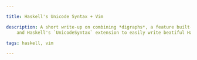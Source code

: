 ```yaml
---

title: Haskell's Unicode Syntax + Vim

description: A short write-up on combining *digraphs*, a feature built-in to vim,
    and Haskell's `UnicodeSyntax` extension to easily write beatiful Haskell programs.

tags: haskell, vim

---
```

